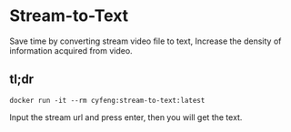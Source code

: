 # Stream-to-Text

Save time by converting stream video file to text, Increase the density of information acquired from video.

## tl;dr

```
docker run -it --rm cyfeng:stream-to-text:latest
```

Input the stream url and press enter, then you will get the text.
